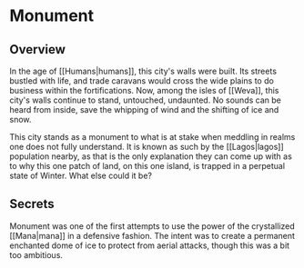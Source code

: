 # Monument

## Overview

In the age of [[Humans|humans]], this city's walls were built.
Its streets bustled with life, and trade caravans would cross the wide plains to do business within the fortifications.
Now, among the isles of [[Weva]], this city's walls continue to stand, untouched, undaunted.
No sounds can be heard from inside, save the whipping of wind and the shifting of ice and snow.

This city stands as a monument to what is at stake when meddling in realms one does not fully understand.
It is known as such by the [[Lagos|lagos]] population nearby, as that is the only explanation they can come up with as to why this one patch of land, on this one island, is trapped in a perpetual state of Winter.
What else could it be?

## Secrets

Monument was one of the first attempts to use the power of the crystallized [[Mana|mana]] in a defensive fashion.
The intent was to create a permanent enchanted dome of ice to protect from aerial attacks, though this was a bit too ambitious.